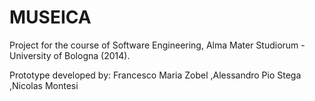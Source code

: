 MUSEICA
=======

Project for the course of Software Engineering, Alma Mater Studiorum - University of Bologna (2014).

Prototype developed by:
Francesco Maria Zobel
,Alessandro Pio Stega
,Nicolas Montesi

